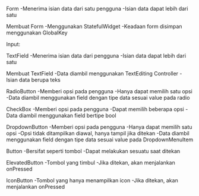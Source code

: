 Form
-Menerima isian data dari satu pengguna
-Isian data dapat lebih dari satu

Membuat Form
-Menggunakan StatefulWidget
-Keadaan form disimpan menggunakan GlobalKey<FormState>

Input:

TextField
-Menerima isian data dari pengguna
-Isian data dapat lebih dari satu

Membuat TextField
-Data diambil menggunakan TextEditing Controller
-Isian data berupa teks

RadioButton
-Memberi opsi pada pengguna
-Hanya dapat memilih satu opsi
-Data diambil menggunakan field dengan tipe data sesuai value pada radio

CheckBox
-Memberi opsi pada pengguna 
-Dapat memilih beberapa opsi
-Data diambil menggunakan field bertipe bool

DropdownButton
-Memberi opsi pada pengguna 
-Hanya dapat memilih satu opsi
-Opsi tidak ditampilkan diawal, hanya tampil jika ditekan
-Data diambil menggunakan field dengan tipe data sesuai value pada DropdownMenuItem

Button
-Bersifat seperti tombol
-Dapat melakukan sesuatu saat ditekan

ElevatedButton
-Tombol yang timbul
-Jika ditekan, akan menjalankan onPressed

IconButton
-Tombol yang hanya menampilkan icon
-Jika ditekan, akan menjalankan onPressed